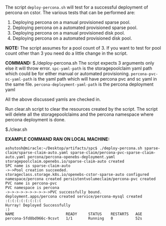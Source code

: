 
The script ```deploy-percona.sh``` will test for a successful deployment of percona on cstor.
The various tests that can be performed are:
1. Deploying percona on a manual provisioned sparse pool.
2. Deploying percona on a automated provisioned sparse pool.
3. Deploying percona on a manual provisioned disk pool.
4. Deploying percona on a automated provisioned disk pool.

**NOTE:** The script assumes for a pool count of 3. If you want to test for pool count other than 3 you need do a little change in the script.

**COMMAND:**
$./deploy-percona.sh <spc-yaml-path> <percona-pvc-sc-yaml-path> <percona-deployment-yaml-path>
The script expects 3 arguments only else it will throw error.
```spc-yaml-path``` is the storagepoolclaim yaml path which could be for either manual or automated provisioning.
```percona-pvc-sc-yaml-path``` is the yaml path which will have percona pvc and sc yaml in the same file.
```percona-deployment-yaml-path``` is the percona deployment yaml

All the above discussed yamls are checked in.

Run clear.sh script to clear the resources created by the script. The script will delete all the storagepoolclaims and the percona namespace where percona deployment is done.

$./clear.sh

**EXAMPLE COMMAND RAN ON LOCAL MACHINE:**
```
ashutosh@miracle:~/Desktop/artifacts/spc$ ./deploy-percona.sh sparse-claim/sparse-claim-auto.yaml sparse-claim/percona-pvc-sparse-claim-auto.yaml percona/percona-openebs-deployment.yaml 
storagepoolclaim.openebs.io/sparse-claim-auto created
SPC name is sparse-claim-auto
->->Pool creation succeeded.
storageclass.storage.k8s.io/openebs-cstor-sparse-auto configured namespace/percona created persistentvolumeclaim/percona-pvc created
PVC name is percona-pvc
PVC namespace is percona
->->->->->->->->->->PVC successfully bound.
deployment.apps/percona created service/percona-mysql created
:(:(:(:(:(:(:(:(
Hurray! Deployed Successfully
:)
NAME                       READY     STATUS    RESTARTS   AGE
percona-5fd8bd966c-9csvt   1/1       Running   0          52s
```
